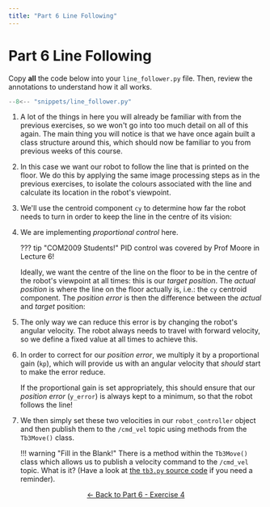 ```yaml
---
title: "Part 6 Line Following"  
---
```


# Part 6 Line Following

Copy **all** the code below into your `line_follower.py` file.  Then, review the annotations to understand how it all works.

```py title="line_follower.py"
--8<-- "snippets/line_follower.py"
```

1. A lot of the things in here you will already be familiar with from the previous exercises, so we won't go into too much detail on all of this again.  The main thing you will notice is that we have once again built a class structure around this, which should now be familiar to you from previous weeks of this course.  

2. In this case we want our robot to follow the line that is printed on the floor. We do this by applying the same image processing steps as in the previous exercises, to isolate the colours associated with the line and calculate its location in the robot's viewpoint.

3. We'll use the centroid component `cy` to determine how far the robot needs to turn in order to keep the line in the centre of its vision:

4. We are implementing *proportional control* here.

    ??? tip "COM2009 Students!"
        PID control was covered by Prof Moore in Lecture 6!
    
    Ideally, we want the centre of the line on the floor to be in the centre of the robot's viewpoint at all times: this is our *target position*.  The *actual position* is where the line on the floor actually is, i.e.: the `cy` centroid component.  The *position error* is then the difference between the *actual* and *target* position:

5. The only way we can reduce this error is by changing the robot's angular velocity.  The robot always needs to travel with forward velocity, so we define a fixed value at all times to achieve this. 

6. In order to correct for our *position error*, we multiply it by a proportional gain (`kp`), which will provide us with an angular velocity that *should* start to make the error reduce.
    
    If the proportional gain is set appropriately, this should ensure that our *position error* (`y_error`) is always kept to a minimum, so that the robot follows the line!

7. We then simply set these two velocities in our `robot_controller` object and then publish them to the `/cmd_vel` topic using methods from the `Tb3Move()` class. 

    !!! warning "Fill in the Blank!"
        There is a method within the `Tb3Move()` class which allows us to publish a velocity command to the `/cmd_vel` topic. What is it? (Have a look at [the `tb3.py` source code](https://github.com/tom-howard/tuos_ros/blob/main/tuos_examples/src/tb3.py) if you need a reminder).

<p align="center">
  <a href="../../part6#ex4_ret">&#8592; Back to Part 6 - Exercise 4</a>
</p>